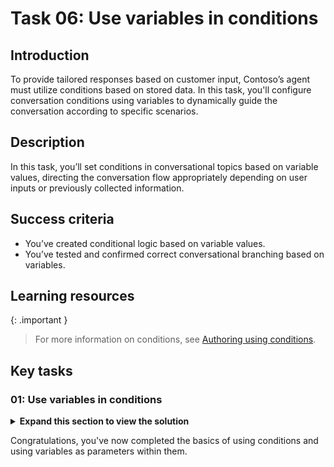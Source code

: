# Task 06: Use variables in conditions

## Introduction

To provide tailored responses based on customer input, Contoso’s agent must utilize conditions based on stored data. In this task, you'll configure conversation conditions using variables to dynamically guide the conversation according to specific scenarios.

## Description

In this task, you’ll set conditions in conversational topics based on variable values, directing the conversation flow appropriately depending on user inputs or previously collected information.

## Success criteria

-   You’ve created conditional logic based on variable values.
-   You’ve tested and confirmed correct conversational branching based on variables.

## Learning resources

{: .important }
> For more information on conditions, see [Authoring using conditions](https://learn.microsoft.com/microsoft-copilot-studio/authoring-using-conditions).


## Key tasks

### 01: Use variables in conditions

<details markdown="block"> 
  <summary><strong>Expand this section to view the solution</strong></summary> 

1. Under the **Message** node, select the **+** button, then select **Add a condition**.
 	
    ![uy1jy7zf.jpg](../../media/uy1jy7zf.jpg)

	{: .note }
	> Two new nodes will appear. One is your **Condition** and the other is an exception for **All other conditions**.

1. In the **Condition** node, select **Select a variable**, then select your **OrderRequest** global variable.
 	
    ![3g6a6ipr.jpg](../../media/3g6a6ipr.jpg)

1. Keep the condition operator as **is equal to**.

1. Select the text box for **Enter or select a value**, then select **Update**.
 	
    ![z5mc6e5p.jpg](../../media/z5mc6e5p.jpg)

1. Select the **+** button between the **Message** node and the branching **Condition** nodes, then select **Add a condition** to add another branch.

	![fgpypqef.jpg](../../media/fgpypqef.jpg)

1. In the new **Condition** node, repeat steps 2 and 3, then set the value to **Check**.

1. Repeat the same steps to add a **Condition** node for **Cancel**. 

	![ialb54ud.jpg](../../media/ialb54ud.jpg)

1. Under each **Condition** node, select the **+** button, then select **Send a message** to add a **Message** node.

1. Set different messages depending on the condition:

	`One moment while I update that order.`

    `Let me check on that order for you.`

    `No problem. Give me just a moment to cancel that order.`
 
	![bu6892f5.jpg](../../media/bu6892f5.jpg)

	{: .important }
	> Do things faster by selecting a node and copying it using the upper-left productivity tools menu. Once copied, the node is available to be pasted, using the same tools menu or when using the **+** button to add a new node.
    >
    > ![w2dae79c.jpg](../../media/w2dae79c.jpg)
    >
    > ![2gz8yl2c.jpg](../../media/2gz8yl2c.jpg)

1. Select **Save** in the upper-right part of the canvas to save the topic.

1. Select the refresh icon in the upper-right corner of the **Test your agent** pane to start a new conversation.

1. Explore the different trigger phrases and conditions that lead the user to view different message outcomes.

{: .important }
> Conditions are foundational tools that help you create tailored experiences based on what the user has selected or answered in previous questions. You can nest conditions within other conditions for more complex logic.

</details>

Congratulations, you've now completed the basics of using conditions and using variables as parameters within them.